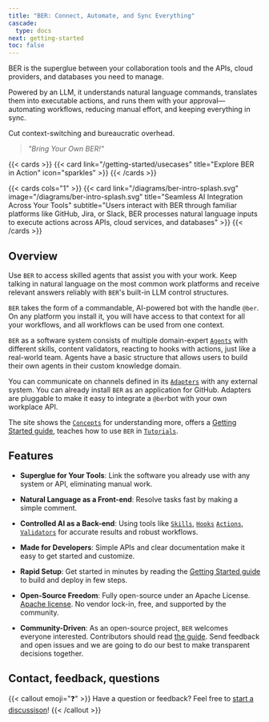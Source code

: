 ```yaml
---
title: "BER: Connect, Automate, and Sync Everything"
cascade:
  type: docs
next: getting-started
toc: false
---
```



BER is the superglue between your collaboration tools and the APIs, cloud providers, and databases you need to manage.

Powered by an LLM, it understands natural language commands, translates them into executable actions, and runs them with your approval—automating workflows, reducing manual effort, and keeping everything in sync.

Cut context-switching and bureaucratic overhead.

>_"Bring Your Own BER!"_

{{< cards >}}
  {{< card link="/getting-started/usecases" title="Explore BER in Action" icon="sparkles" >}}
{{< /cards >}}

{{< cards cols="1" >}}
  {{< card link="/diagrams/ber-intro-splash.svg" image="/diagrams/ber-intro-splash.svg" title="Seamless AI Integration Across Your Tools" subtitle="Users interact with BER through familiar platforms like GitHub, Jira, or Slack, BER processes natural language inputs to execute actions across APIs, cloud services, and databases" >}}
{{< /cards >}}


## Overview
Use `BER` to access skilled agents that assist you with your work. Keep talking in natural language on the most common work platforms and receive relevant answers reliably with `BER`'s built-in LLM control structures.

`BER` takes the form of a commandable, AI-powered bot with the handle `@ber`. On any platform you install it, you will have access to that context for all your workflows, and all workflows can be used from one context.

`BER` as a software system consists of multiple domain-expert [`Agents`](/concepts/agent) with different skills, content validators, reacting to hooks with actions, just like a real-world team. Agents have a basic structure that allows users to build their own agents in their custom knowledge domain.

You can communicate on channels defined in its [`Adapters`](/concepts/adapter) with any external system. You can already install `BER` as an application for GitHub. Adapters are pluggable to make it easy to integrate a `@ber`bot with your own workplace API.

The site shows the [`Concepts`](/concepts) for understanding more, offers a [Getting Started guide](/getting-started), teaches how to use `BER` in [`Tutorials`](/tutorials).

## Features
- **Superglue for Your Tools**:
Link the software you already use with any system or API, eliminating manual work.

- **Natural Language as a Front-end**:
Resolve tasks fast by making a simple comment.

- **Controlled AI as a Back-end**:
Using tools like [`Skills`](/references/glossary#Skills), [`Hooks`](/references/glossary#Hooks) [`Actions`](/references/glossary#Actions), [`Validators`](/references/glossary#Validators) for accurate results and robust workflows.

- **Made for Developers**:
Simple APIs and clear documentation make it easy to get started and customize.

- **Rapid Setup**:
Get started in minutes by reading the [Getting Started guide](/getting-started) to build and deploy in few steps.

- **Open-Source Freedom**:
Fully open-source under an Apache License. [Apache license](https://github.com/berbyte/ber-os/blob/main/LICENSE). No vendor lock-in, free, and supported by the community.

- **Community-Driven**:
As an open-source project, `BER` welcomes everyone interested. Contributors should read [the guide](https://github.com/berbyte/ber-os/blob/main/.github/CONTRIBUTING.md). Send feedback and open issues and we are going to do our best to make transparent decisions together.

## Contact, feedback, questions
{{< callout emoji="❓" >}}
  Have a question or feedback? Feel free to [start a discussison](https://github.com/berbyte/ber-os/discussions/new/choose)!
{{< /callout >}}
